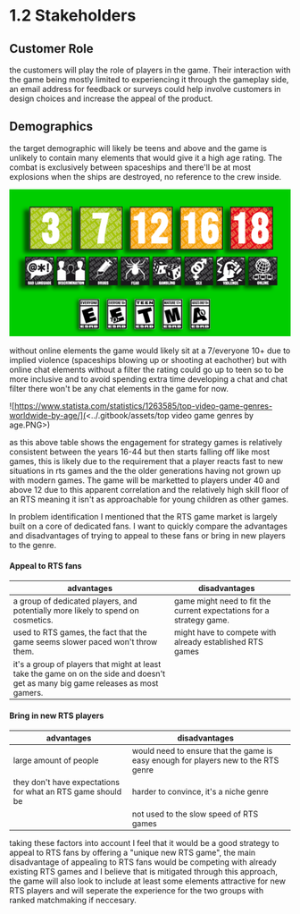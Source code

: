 # 1.2 Stakeholders

## Customer Role

the customers will play the role of players in the game. Their interaction with the game being mostly limited to experiencing it through the gameplay side, an email address for feedback or surveys could help involve customers in design choices and increase the appeal of the product.

## Demographics

the target demographic will likely be teens and above and the game is unlikely to contain many elements that would give it a high age rating. The combat is exclusively between spaceships and there'll be at most explosions when the ships are destroyed, no reference to the crew inside.

![PEGI and ESRB age rating systems for video games.](../.gitbook/assets/image.png)

without online elements the game would likely sit at a 7/everyone 10+ due to implied violence (spaceships blowing up or shooting at eachother) but with online chat elements without a filter the rating could go up to teen so to be more inclusive and to avoid spending extra time developing a chat and chat filter there won't be any chat elements in the game for now.

![https://www.statista.com/statistics/1263585/top-video-game-genres-worldwide-by-age/](<../.gitbook/assets/top video game genres by age.PNG>)

as this above table shows the engagement for strategy games is relatively consistent between the years 16-44 but then starts falling off like most games, this is likely due to the requirement that a player reacts fast to new situations in rts games and the the older generations having not grown up with modern games. The game will be marketted to players under 40 and above 12 due to this apparent correlation and the relatively high skill floor of an RTS meaning it isn't as approachable for young children as other games.

In problem identification I mentioned that the RTS game market is largely built on a core of dedicated fans. I want to quickly compare the advantages and disadvantages of trying to appeal to these fans or bring in new players to the genre.

#### Appeal to RTS fans

| advantages                                                                                                                         | disadvantages                                                        |   |
| ---------------------------------------------------------------------------------------------------------------------------------- | -------------------------------------------------------------------- | - |
| a group of dedicated players, and potentially more likely to spend on cosmetics.                                                   | game might need to fit the current expectations for a strategy game. |   |
| used to RTS games, the fact that the game seems slower paced won't throw them.                                                     | might have to compete with already established RTS games             |   |
| it's a group of players that might at least take the game on on the side and doesn't get as many big game releases as most gamers. |                                                                      |   |

#### Bring in new RTS players

| advantages                                                  | disadvantages                                                                      |   |
| ----------------------------------------------------------- | ---------------------------------------------------------------------------------- | - |
| large amount of people                                      | would need to ensure that the game is easy enough for players new to the RTS genre |   |
| they don't have expectations for what an RTS game should be | harder to convince, it's a niche genre                                             |   |
|                                                             | not used to the slow speed of RTS games                                            |   |

taking these factors into account I feel that it would be a good strategy to appeal to RTS fans by offering a "unique new RTS game", the main disadvantage of appealing to RTS fans would be competing with already existing RTS games and I believe that is mitigated through this approach, the game will also look to include at least some elements attractive for new RTS players and will seperate the experience for the two groups with ranked matchmaking if neccesary.
